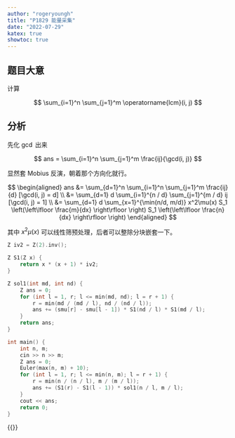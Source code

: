 ```yaml
---
author: "rogeryoungh"
title: "P1829 能量采集"
date: "2022-07-29"
katex: true
showtoc: true
---
```


## 题目大意

计算

$$
\sum_{i=1}^n \sum_{j=1}^m \operatorname{lcm}(i, j)
$$

## 分析

先化 $\gcd$ 出来

$$
ans = \sum_{i=1}^n \sum_{j=1}^m \frac{ij}{\gcd(i, j)}
$$

显然套 Mobius 反演，朝着那个方向化就行。

$$
\begin{aligned}
ans &= \sum_{d=1}^n \sum_{i=1}^n \sum_{j=1}^m \frac{ij}{d} [\gcd(i, j) = d] \\
&= \sum_{d=1} d \sum_{i=1}^{n / d} \sum_{j=1}^{m / d} ij [\gcd(i, j) = 1] \\
&= \sum_{d=1} d  \sum_{x=1}^{\min(n/d, m/d)} x^2\mu(x)  S_1 \left(\left\lfloor \frac{m}{dx} \right\rfloor \right) S_1 \left(\left\lfloor \frac{n}{dx} \right\rfloor \right) 
\end{aligned}
$$

其中 $x^2 \mu(x)$ 可以线性筛预处理，后者可以整除分块嵌套一下。

```cpp
Z iv2 = Z(2).inv();

Z S1(Z x) {
	return x * (x + 1) * iv2;
}

Z sol1(int md, int nd) {
	Z ans = 0;
	for (int l = 1, r; l <= min(md, nd); l = r + 1) {
		r = min(md / (md / l), nd / (nd / l));
		ans += (smu[r] - smu[l - 1]) * S1(nd / l) * S1(md / l);
	}
	return ans;
}

int main() {
	int n, m;
	cin >> n >> m;
	Z ans = 0;
	Euler(max(n, m) + 10);
	for (int l = 1, r; l <= min(n, m); l = r + 1) {
		r = min(n / (n / l), m / (m / l));
		ans += (S1(r) - S1(l - 1)) * sol1(n / l, m / l);
	}
	cout << ans;
	return 0;
}
```

{{<full-code url="Luogu/1x/P1829.cpp">}}

